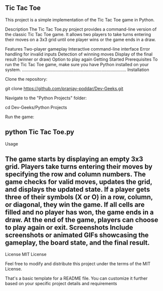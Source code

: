 Tic Tac Toe
------------------------------------------------------------------------------------

This project is a simple implementation of the Tic Tac Toe game in Python.

Description
The Tic Tac Toe.py project provides a command-line version of the classic Tic Tac Toe game. It allows two players to take turns entering their moves on a 3x3 grid until one player wins or the game ends in a draw.

Features
Two-player gameplay
Interactive command-line interface
Error handling for invalid inputs
Detection of winning moves
Display of the final result (winner or draw)
Option to play again
Getting Started
Prerequisites
To run the Tic Tac Toe game, make sure you have Python installed on your system.
.....................................................................................
Installation

Clone the repository:


git clone https://github.com/pranjay-poddar/Dev-Geeks.git

Navigate to the "Python Projects" folder:

cd Dev-Geeks/Python Projects

Run the game:


python Tic Tac Toe.py
--------------------------------------------------------
Usage

The game starts by displaying an empty 3x3 grid.
Players take turns entering their moves by specifying the row and column numbers.
The game checks for valid moves, updates the grid, and displays the updated state.
If a player gets three of their symbols (X or O) in a row, column, or diagonal, they win the game.
If all cells are filled and no player has won, the game ends in a draw.
At the end of the game, players can choose to play again or exit.
Screenshots
Include screenshots or animated GIFs showcasing the gameplay, the board state, and the final result.
---------------------------------------------------------------------
License
MIT License

Feel free to modify and distribute this project under the terms of the MIT License.

That's a basic template for a README file. You can customize it further based on your specific project details and requirements